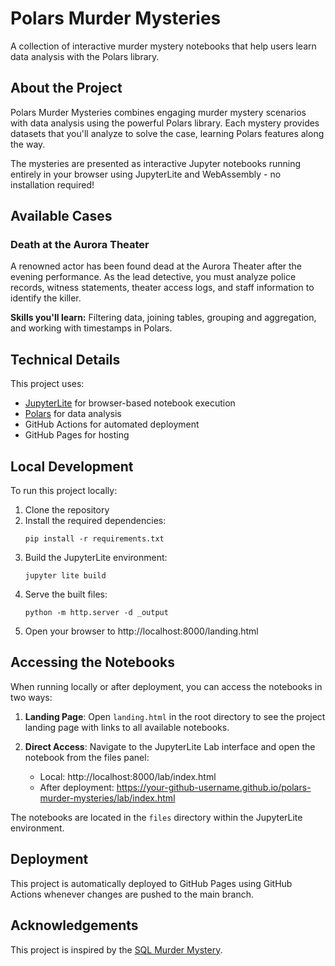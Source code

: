 # Polars Murder Mysteries

A collection of interactive murder mystery notebooks that help users learn data analysis with the Polars library.

## About the Project

Polars Murder Mysteries combines engaging murder mystery scenarios with data analysis using the powerful Polars library. Each mystery provides datasets that you'll analyze to solve the case, learning Polars features along the way.

The mysteries are presented as interactive Jupyter notebooks running entirely in your browser using JupyterLite and WebAssembly - no installation required!

## Available Cases

### Death at the Aurora Theater

A renowned actor has been found dead at the Aurora Theater after the evening performance. As the lead detective, you must analyze police records, witness statements, theater access logs, and staff information to identify the killer.

**Skills you'll learn:** Filtering data, joining tables, grouping and aggregation, and working with timestamps in Polars.

## Technical Details

This project uses:

- [JupyterLite](https://jupyterlite.readthedocs.io/en/latest/) for browser-based notebook execution
- [Polars](https://pola.rs/) for data analysis
- GitHub Actions for automated deployment
- GitHub Pages for hosting

## Local Development

To run this project locally:

1. Clone the repository
2. Install the required dependencies:
   ```
   pip install -r requirements.txt
   ```
3. Build the JupyterLite environment:
   ```
   jupyter lite build
   ```
4. Serve the built files:
   ```
   python -m http.server -d _output
   ```
5. Open your browser to http://localhost:8000/landing.html

## Accessing the Notebooks

When running locally or after deployment, you can access the notebooks in two ways:

1. **Landing Page**: Open `landing.html` in the root directory to see the project landing page with links to all available notebooks.

2. **Direct Access**: Navigate to the JupyterLite Lab interface and open the notebook from the files panel:
   - Local: http://localhost:8000/lab/index.html
   - After deployment: https://your-github-username.github.io/polars-murder-mysteries/lab/index.html

The notebooks are located in the `files` directory within the JupyterLite environment.

## Deployment

This project is automatically deployed to GitHub Pages using GitHub Actions whenever changes are pushed to the main branch.

## Acknowledgements

This project is inspired by the [SQL Murder Mystery](https://mystery.knightlab.com/).
